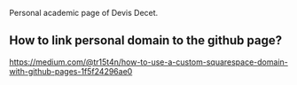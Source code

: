Personal academic page of Devis Decet.


## How to link personal domain to the github page?

https://medium.com/@tr15t4n/how-to-use-a-custom-squarespace-domain-with-github-pages-1f5f24296ae0



<!--

Pushing:

cd /Users/devisdecet/Dropbox/projects/outreach/devdecet.github
git remote -v 

-->

